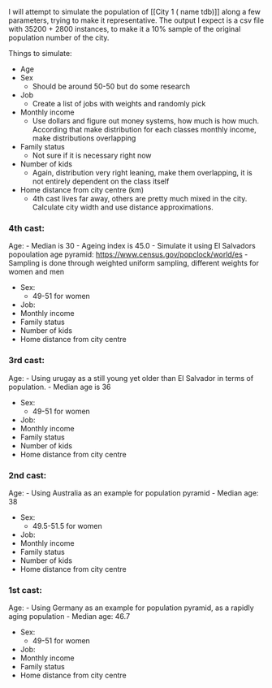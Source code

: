 I will attempt to simulate the population of [[City 1 ( name tdb)]] along a few parameters, trying to make it representative. 
The output I expect is a csv file with 35200 + 2800 instances, to make it a 10% sample of the original population number of the city. 

Things to simulate: 
- Age
- Sex
	- Should be around 50-50 but do some research
- Job
	- Create a list of jobs with weights and randomly pick
- Monthly income
	- Use dollars and figure out money systems, how much is how much. According that make distribution for each classes monthly income, make distributions overlapping
- Family status
	- Not sure if it is necessary right now
- Number of kids
	- Again, distribution very right leaning, make them overlapping, it is not entirely dependent on the class itself
- Home distance from city centre (km)
	- 4th cast lives far away, others are pretty much mixed in the city. Calculate city width and use distance approximations. 


### 4th cast: 
Age: 
	- Median is 30
	- Ageing index is 45.0
	- Simulate it using El Salvadors popoulation age pyramid: https://www.census.gov/popclock/world/es
	- Sampling is done through weighted uniform sampling, different weights for women and men
- Sex: 
	- 49-51 for women
- Job: 
- Monthly income
- Family status
- Number of kids
- Home distance from city centre

### 3rd cast: 
Age: 
	- Using urugay as a still young yet older than El Salvador in terms of population. 
	- Median age is 36
- Sex: 
	- 49-51 for women
- Job: 
- Monthly income
- Family status
- Number of kids
- Home distance from city centre

### 2nd cast: 
Age: 
	- Using Australia as an example for population pyramid
	- Median age: 38
- Sex: 
	- 49.5-51.5 for women
- Job: 
- Monthly income
- Family status
- Number of kids
- Home distance from city centre

### 1st cast: 
Age: 
	- Using Germany as an example for population pyramid, as a rapidly aging population
	- Median age: 46.7
- Sex: 
	- 49-51 for women
- Job: 
- Monthly income
- Family status
- Home distance from city centre
